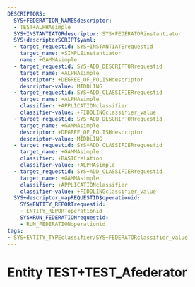 ```yaml
---
DESCRIPTORS:
  SYS+FEDERATION_NAMESdescriptor:
  - TEST+ALPHAsimple
  SYS+INSTANTIATORdescriptor: SYS+FEDERATORinstantiator
  SYS+descriptorSCRIPT$yaml:
  - target_requestid: SYS+INSTANTIATErequestid
    target_name: +SIMPLEinstantiator
    name: +GAMMAsimple
  - target_requestid: SYS+ADD_DESCRIPTORrequestid
    target_name: +ALPHAsimple
    descriptor: +DEGREE_OF_POLISHdescriptor
    descriptor-value: MIDDLING
  - target_requestid: SYS+ADD_CLASSIFIERrequestid
    target_name: +ALPHAsimple
    classifier: +APPLICATIONclassifier
    classifier-value: +FIDDLINGclassifier_value
  - target_requestid: SYS+ADD_DESCRIPTORrequestid
    target_name: +GAMMAsimple
    descriptor: +DEGREE_OF_POLISHdescriptor
    descriptor-value: MIDDLING
  - target_requestid: SYS+ADD_CLASSIFIERrequestid
    target_name: +GAMMAsimple
    classifier: +BASICrelation
    classifier-value: +ALPHAsimple
  - target_requestid: SYS+ADD_CLASSIFIERrequestid
    target_name: +GAMMAsimple
    classifier: +APPLICATIONclassifier
    classifier-value: +FIDDLINGclassifier_value
  SYS+descriptor_mapREQUESTID$operationid:
    SYS+ENTITY_REPORTrequestid:
    - ENTITY_REPORToperationid
    SYS+RUN_FEDERATIONrequestid:
    - RUN_FEDERATIONoperationid
tags:
- SYS+ENTITY_TYPEclassifier/SYS+FEDERATORclassifier_value
---
```

# Entity TEST+TEST_Afederator

